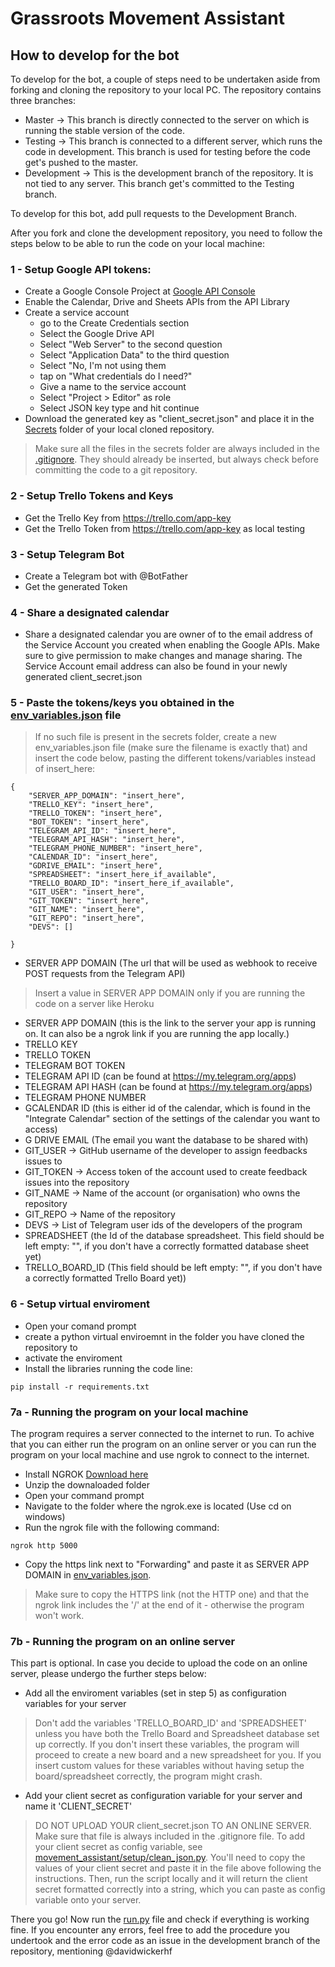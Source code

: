 # Grassroots Movement Assistant
## How to develop for the bot
To develop for the bot, a couple of steps need to be undertaken aside from forking and cloning the repository to your local PC.
The repository contains three branches:
- Master -> This branch is directly connected to the server on which is running the stable version of the code.
- Testing -> This branch is connected to a different server, which runs the code in development. This branch is used for testing before the code get's pushed to the master.
- Development -> This is the development branch of the repository. It is not tied to any server. This branch get's committed to the Testing branch.

To develop for this bot, add pull requests to the Development Branch.

After you fork and clone the development repository, you need to follow the steps below to be able to run the code on your local machine:

### 1 - Setup Google API tokens:
- Create a Google Console Project at [Google API Console](https://console.developers.google.com/apis/credentials?project=bot-testing-273208&authuser=1)
- Enable the Calendar, Drive and Sheets APIs from the API Library
- Create a service account
  - go to the Create Credentials section
  - Select the Google Drive API
  - Select "Web Server" to the second question
  - Select "Application Data" to the third question
  - Select "No, I'm not using them
  - tap on "What credentials do I need?"
  - Give a name to the service account
  - Select "Project > Editor" as role
  - Select JSON key type and hit continue
- Download the generated key as "client_secret.json" and place it in the [Secrets](secrets) folder of your local cloned repository. 
> Make sure all the files in the secrets folder are always included in the [.gitignore](.gitignore). They should already be inserted, but always check before committing the code to a git repository.
### 2 - Setup Trello Tokens and Keys
- Get the Trello Key from https://trello.com/app-key
- Get the Trello Token from https://trello.com/app-key as local testing
### 3 - Setup Telegram Bot
- Create a Telegram bot with @BotFather
- Get the generated Token
### 4 - Share a designated calendar
- Share a designated calendar you are owner of to the email address of the Service Account you created when enabling the Google APIs. Make sure to give permission to make changes and manage sharing. The Service Account email address can also be found in your newly generated client_secret.json
### 5 - Paste the tokens/keys you obtained in the [env_variables.json](secrets/env_variables.json) file
> If no such file is present in the secrets folder, create a new env_variables.json file (make sure the filename is exactly that) and insert the code below, pasting the different tokens/variables instead of insert_here:
```
{
    "SERVER_APP_DOMAIN": "insert_here",
    "TRELLO_KEY": "insert_here",
    "TRELLO_TOKEN": "insert_here",
    "BOT_TOKEN": "insert_here",
    "TELEGRAM_API_ID": "insert_here",
    "TELEGRAM_API_HASH": "insert_here",
    "TELEGRAM_PHONE_NUMBER": "insert_here",
    "CALENDAR_ID": "insert_here",
    "GDRIVE_EMAIL": "insert_here",
    "SPREADSHEET": "insert_here_if_available",
    "TRELLO_BOARD_ID": "insert_here_if_available",
    "GIT_USER": "insert_here",
    "GIT_TOKEN": "insert_here",
    "GIT_NAME": "insert_here",
    "GIT_REPO": "insert_here",
    "DEVS": []

}
```
- SERVER APP DOMAIN (The url that will be used as webhook to receive POST requests from the Telegram API)
> Insert a value in SERVER APP DOMAIN only if you are running the code on a server like Heroku
- SERVER APP DOMAIN (this is the link to the server your app is running on. It can also be a ngrok link if you are running the app locally.)
- TRELLO KEY
- TRELLO TOKEN
- TELEGRAM BOT TOKEN
- TELEGRAM API ID (can be found at https://my.telegram.org/apps)
- TELEGRAM API HASH (can be found at https://my.telegram.org/apps)
- TELEGRAM PHONE NUMBER
- GCALENDAR ID (this is either id of the calendar, which is found in the "Integrate Calendar" section of the settings of the calendar you want to access)
- G DRIVE EMAIL (The email you want the database to be shared with)
- GIT_USER -> GitHub username of the developer to assign feedbacks issues to
- GIT_TOKEN -> Access token of the account used to create feedback issues into the repository
- GIT_NAME -> Name of the account (or organisation) who owns the repository
- GIT_REPO -> Name of the repository
- DEVS -> List of Telegram user ids of the developers of the program
- SPREADSHEET (the Id of the database spreadsheet. This field should be left empty: "", if you don't have a correctly formatted database sheet yet)
- TRELLO_BOARD_ID (This field should be left empty: "", if you don't have a correctly formatted Trello Board yet))
### 6 - Setup virtual enviroment
- Open your comand prompt
- create a python virtual enviroemnt in the folder you have cloned the repository to
- activate the enviroment
- Install the libraries running the code line: 
```
pip install -r requirements.txt
```
### 7a - Running the program on your local machine
The program requires a server connected to the internet to run. To achive that you can either run the program on an online server or you can run the program on your local machine and use ngrok to connect to the internet.
- Install NGROK [Download here](https://ngrok.com/download)
- Unzip the downaloaded folder
- Open your command prompt
- Navigate to the folder where the ngrok.exe is located (Use cd on windows)
- Run the ngrok file with the following command:
```
ngrok http 5000
```
- Copy the https link next to "Forwarding" and paste it as SERVER APP DOMAIN in [env_variables.json](movement_assistant/secrets/env_variables.json).
> Make sure to copy the HTTPS link (not the HTTP one) and that the ngrok link includes the '/' at the end of it - otherwise the program won't work.
### 7b - Running the program on an online server
This part is optional. In case you decide to upload the code on an online server, please undergo the further steps below:
- Add all the enviroment variables (set in step 5) as configuration variables for your server
> Don't add the variables 'TRELLO_BOARD_ID' and 'SPREADSHEET' unless you have both the Trello Board and Spreadsheet database set up correctly. If you don't insert these variables, the program will proceed to create a new board and a new spreadsheet for you. If you insert custom values for these variables without having setup the board/spreadsheet correctly, the program might crash.
- Add your client secret as configuration variable for your server and name it 'CLIENT_SECRET'
> DO NOT UPLOAD YOUR client_secret.json TO AN ONLINE SERVER. Make sure that file is always included in the .gitignore file.
> To add your client secret as config variable, see [movement_assistant/setup/clean_json.py](movement_assistant/setup/clean_json.py). You'll need to copy the values of your client secret and paste it in the file above following the instructions. Then, run the script locally and it will return the client secret formatted correctly into a string, which you can paste as config variable onto your server.


There you go! Now run the [run.py](run.py) file and check if everything is working fine. If you encounter any errors, feel free to add the procedure you undertook and the error code as an issue in the development branch of the repository, mentioning @davidwickerhf 


